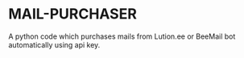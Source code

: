 # MAIL-PURCHASER
A python code which purchases mails from Lution.ee or BeeMail bot automatically using api key.
